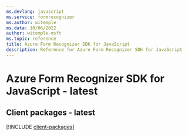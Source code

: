 ```yaml
---
ms.devlang: javascript
ms.service: formrecognizer
ms.author: witemple
ms.data: 10/06/2022
author: witemple-msft
ms.topic: reference
title: Azure Form Recognizer SDK for JavaScript
description: Reference for Azure Form Recognizer SDK for JavaScript
---
```

# Azure Form Recognizer SDK for JavaScript - latest

## Client packages - latest
[!INCLUDE [client-packages](form-recognizer-client-index.md)]
